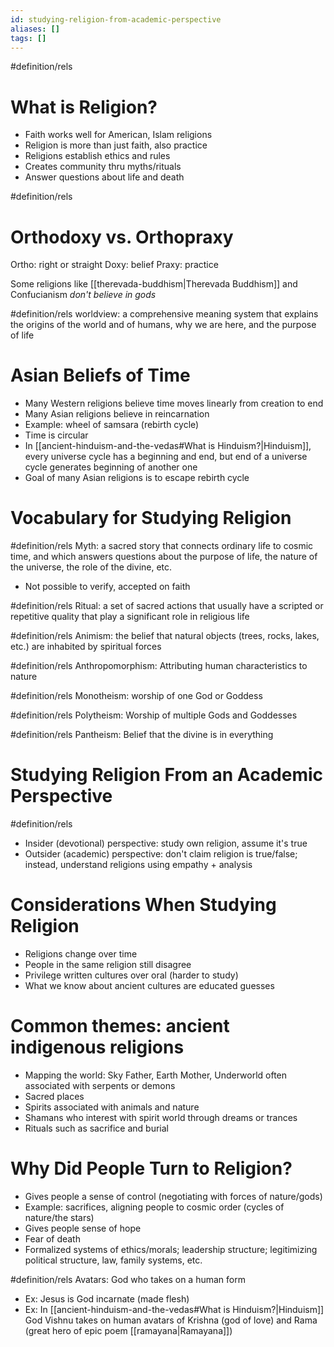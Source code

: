 ```yaml
---
id: studying-religion-from-academic-perspective
aliases: []
tags: []
---
```


#definition/rels
# What is Religion?
- Faith works well for American, Islam religions
- Religion is more than just faith, also practice
- Religions establish ethics and rules
- Creates community thru myths/rituals
- Answer questions about life and death

#definition/rels
# Orthodoxy vs. Orthopraxy
Ortho: right or straight
Doxy: belief
Praxy: practice

Some religions like [[therevada-buddhism|Therevada Buddhism]] and Confucianism _don't believe in gods_

#definition/rels
worldview: a comprehensive meaning system that explains the origins of the world and of humans, why we are here, and the purpose of life

# Asian Beliefs of Time
- Many Western religions believe time moves linearly from creation to end
- Many Asian religions believe in reincarnation
- Example: wheel of samsara (rebirth cycle)
- Time is circular
- In [[ancient-hinduism-and-the-vedas#What is Hinduism?|Hinduism]], every universe cycle has a beginning and end, but end of a universe cycle generates beginning of another one
- Goal of many Asian religions is to escape rebirth cycle

# Vocabulary for Studying Religion
#definition/rels
Myth: a sacred story that connects ordinary life to cosmic time, and which answers questions about the purpose of life, the nature of the universe, the role of the divine, etc.
- Not possible to verify, accepted on faith

#definition/rels
Ritual: a set of sacred actions that usually have a scripted or repetitive quality that play a significant role in religious life

#definition/rels
Animism: the belief that natural objects (trees, rocks, lakes, etc.) are inhabited by spiritual forces

#definition/rels
Anthropomorphism: Attributing human characteristics to nature

#definition/rels
Monotheism: worship of one God or Goddess

#definition/rels
Polytheism: Worship of multiple Gods and Goddesses

#definition/rels
Pantheism: Belief that the divine is in everything

# Studying Religion From an Academic Perspective
#definition/rels
- Insider (devotional) perspective: study own religion, assume it's true
- Outsider (academic) perspective: don't claim religion is true/false; instead, understand religions using empathy + analysis

# Considerations When Studying Religion
- Religions change over time
- People in the same religion still disagree
- Privilege written cultures over oral (harder to study)
- What we know about ancient cultures are educated guesses

# Common themes: ancient indigenous religions
- Mapping the world: Sky Father, Earth Mother, Underworld often associated with serpents or demons
- Sacred places
- Spirits associated with animals and nature
- Shamans who interest with spirit world through dreams or trances
- Rituals such as sacrifice and burial

# Why Did People Turn to Religion?
- Gives people a sense of control (negotiating with forces of nature/gods)
- Example: sacrifices, aligning people to cosmic order (cycles of nature/the stars)
- Gives people sense of hope
- Fear of death
- Formalized systems of ethics/morals; leadership structure; legitimizing political structure, law, family systems, etc.

#definition/rels
Avatars: God who takes on a human form
- Ex: Jesus is God incarnate (made flesh)
- Ex: In [[ancient-hinduism-and-the-vedas#What is Hinduism?|Hinduism]] God Vishnu takes on human avatars of Krishna (god of love) and Rama (great hero of epic poem [[ramayana|Ramayana]])
